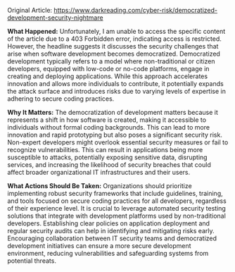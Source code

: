 Original Article: https://www.darkreading.com/cyber-risk/democratized-development-security-nightmare

**What Happened:** Unfortunately, I am unable to access the specific content of the article due to a 403 Forbidden error, indicating access is restricted. However, the headline suggests it discusses the security challenges that arise when software development becomes democratized. Democratized development typically refers to a model where non-traditional or citizen developers, equipped with low-code or no-code platforms, engage in creating and deploying applications. While this approach accelerates innovation and allows more individuals to contribute, it potentially expands the attack surface and introduces risks due to varying levels of expertise in adhering to secure coding practices.

**Why It Matters:** The democratization of development matters because it represents a shift in how software is created, making it accessible to individuals without formal coding backgrounds. This can lead to more innovation and rapid prototyping but also poses a significant security risk. Non-expert developers might overlook essential security measures or fail to recognize vulnerabilities. This can result in applications being more susceptible to attacks, potentially exposing sensitive data, disrupting services, and increasing the likelihood of security breaches that could affect broader organizational IT infrastructures and their users.

**What Actions Should Be Taken:** Organizations should prioritize implementing robust security frameworks that include guidelines, training, and tools focused on secure coding practices for all developers, regardless of their experience level. It is crucial to leverage automated security testing solutions that integrate with development platforms used by non-traditional developers. Establishing clear policies on application deployment and regular security audits can help in identifying and mitigating risks early. Encouraging collaboration between IT security teams and democratized development initiatives can ensure a more secure development environment, reducing vulnerabilities and safeguarding systems from potential threats.